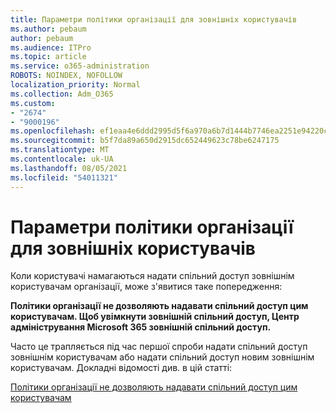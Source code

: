 ```yaml
---
title: Параметри політики організації для зовнішніх користувачів
ms.author: pebaum
author: pebaum
ms.audience: ITPro
ms.topic: article
ms.service: o365-administration
ROBOTS: NOINDEX, NOFOLLOW
localization_priority: Normal
ms.collection: Adm_O365
ms.custom:
- "2674"
- "9000196"
ms.openlocfilehash: ef1eaa4e6ddd2995d5f6a970a6b7d1444b7746ea2251e94220c857b10da41d0d
ms.sourcegitcommit: b5f7da89a650d2915dc652449623c78be6247175
ms.translationtype: MT
ms.contentlocale: uk-UA
ms.lasthandoff: 08/05/2021
ms.locfileid: "54011321"
---
```

# <a name="organization-policy-settings-for-external-users"></a>Параметри політики організації для зовнішніх користувачів

Коли користувачі намагаються надати спільний доступ зовнішнім користувачам організації, може з'явитися таке попередження: 

   **Політики організації не дозволяють надавати спільний доступ цим користувачам. Щоб увімкнути зовнішній спільний доступ, Центр адміністрування Microsoft 365 зовнішній спільний доступ.** 

Часто це трапляється під час першої спроби надати спільний доступ зовнішнім користувачам або надати спільний доступ новим зовнішнім користувачам. Докладні відомості див. в цій статті:

[Політики організації не дозволяють надавати спільний доступ цим користувачам](https://docs.microsoft.com/sharepoint/support/administration/organization-policies-do-not-allow-you-to-share-with-users-error)






